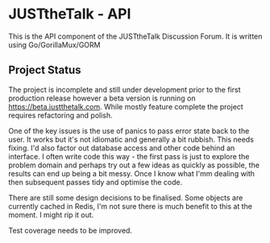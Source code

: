 # JUSTtheTalk - API

This is the API component of the JUSTtheTalk Discussion Forum. It is written using Go/GorillaMux/GORM

## Project Status

The project is incomplete and still under development prior to the first production release however a beta version is running on https://beta.justthetalk.com. While mostly feature complete the project requires refactoring and polish.

One of the key issues is the use of panics to pass error state back to the user. It works but it's not idiomatic and generally a bit rubbish. This needs fixing. I'd also factor out database access and other code behind an interface. I often write code this way - the first pass is just to explore the problem domain and perhaps try out a few ideas as quickly as possible, the results can end up being a bit messy. Once I know what I'mm dealing with then subsequent passes tidy and optimise the code.

There are still some design decisions to be finalised. Some objects are currently cached in Redis, I'm not sure there is much benefit to this at the moment. I might rip it out.

Test coverage needs to be improved.

